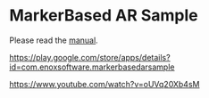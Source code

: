 MarkerBased AR Sample
====================

Please read the [manual](ReadMe.pdf).

https://play.google.com/store/apps/details?id=com.enoxsoftware.markerbasedarsample

https://www.youtube.com/watch?v=oUVq20Xb4sM


